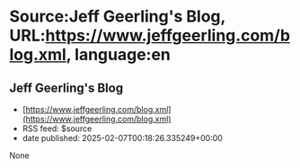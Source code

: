 # Source:Jeff Geerling's Blog, URL:https://www.jeffgeerling.com/blog.xml, language:en

## Jeff Geerling's Blog
 - [https://www.jeffgeerling.com/blog.xml](https://www.jeffgeerling.com/blog.xml)
 - RSS feed: $source
 - date published: 2025-02-07T00:18:26.335249+00:00

None

